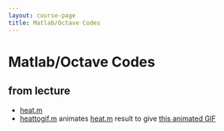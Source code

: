 ```yaml
---
layout: course-page
title: Matlab/Octave Codes
---
```


# Matlab/Octave Codes

## from lecture

  * [heat.m](assets/codes/heat.m)
  * [heattogif.m](assets/codes/heattogif.m) animates [heat.m](assets/codes/heat.m) result to give [this animated GIF](assets/codes/heat.gif)
